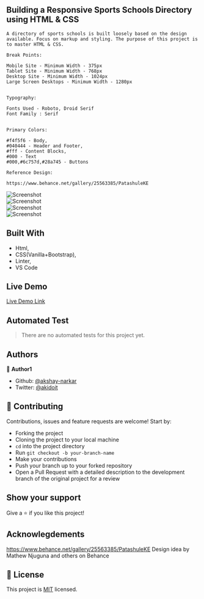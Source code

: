 ## Building a Responsive Sports Schools Directory using HTML & CSS

    A directory of sports schools is built loosely based on the design available. Focus on markup and styling. The purpose of this project is to master HTML & CSS.

    Break Points:

    Mobile Site - Minimum Width - 375px
    Tablet Site - Minimum Width - 768px
    Desktop Site - Minimum Width - 1024px
    Large Screen Desktops - Minimum Width - 1280px


    Typography:

    Fonts Used - Roboto, Droid Serif
    Font Family : Serif


    Primary Colors:

    #f4f5f6 - Body,
    #040444 - Header and Footer,
    #fff - Content Blocks,
    #000 - Text
    #000,#6c757d,#28a745 - Buttons

    Reference Design:

    https://www.behance.net/gallery/25563385/PatashuleKE

![Screenshot](assets/mobilesite.png "Screenshot of Mobile First Homepage")
<br>
![Screenshot](assets/tablet.png "Screenshot of Search Page in Tablet")
<br>
![Screenshot](assets/tablet-results.png "Screenshot of Results Page in Tablet")
<br>
![Screenshot](assets/desktop-school.png "Screenshot of School Detail on Desktop")
<br>

## Built With

- Html,
- CSS(Vanilla+Bootstrap),
- Linter,
- VS Code

## Live Demo

[Live Demo Link](https://raw.githack.com/akshay-narkar/Directory-Capstone-Project/main/index.html)

## Automated Test

> There are no automated tests for this project yet.

## Authors

👤 **Author1**

- Github: [@akshay-narkar](https://github.com/akshay-narkar)
- Twitter: [@akidoit](https://twitter.com/akidoit)

## 🤝 Contributing

Contributions, issues and feature requests are welcome! Start by:

- Forking the project
- Cloning the project to your local machine
- `cd` into the project directory
- Run `git checkout -b your-branch-name`
- Make your contributions
- Push your branch up to your forked repository
- Open a Pull Request with a detailed description to the development branch of the original project for a review

## Show your support

Give a :star: if you like this project!

## Acknowlegdements

https://www.behance.net/gallery/25563385/PatashuleKE
Design idea by Mathew Njuguna and others on Behance

## 📝 License

This project is [MIT](https://raw.githubusercontent.com/akshay-narkar/Directory-Capstone-Project/main/LICENSE) licensed.
